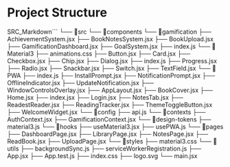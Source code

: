 # Project Structure

SRC_Markdown```
└── 📁src
    └── 📁components
        └── 📁gamification
            ├── AchievementSystem.jsx
            ├── BookNotesSystem.jsx
            ├── BookUpload.jsx
            ├── GamificationDashboard.jsx
            ├── GoalSystem.jsx
            ├── index.js
        └── 📁Material3
            ├── animations.css
            ├── Button.jsx
            ├── Card.jsx
            ├── Checkbox.jsx
            ├── Chip.jsx
            ├── Dialog.jsx
            ├── index.js
            ├── Progress.jsx
            ├── Radio.jsx
            ├── Snackbar.jsx
            ├── Switch.jsx
            ├── TextField.jsx
        └── 📁PWA
            ├── index.js
            ├── InstallPrompt.jsx
            ├── NotificationPrompt.jsx
            ├── OfflineIndicator.jsx
            ├── UpdateNotification.jsx
            ├── WindowControlsOverlay.jsx
        ├── AppLayout.jsx
        ├── BookCover.jsx
        ├── Home.jsx
        ├── index.jsx
        ├── Login.jsx
        ├── NotesTab.jsx
        ├── ReadestReader.jsx
        ├── ReadingTracker.jsx
        ├── ThemeToggleButton.jsx
        ├── WelcomeWidget.jsx
    └── 📁config
        ├── api.js
    └── 📁contexts
        ├── AuthContext.jsx
        ├── GamificationContext.jsx
    └── 📁design-tokens
        ├── material3.js
    └── 📁hooks
        ├── useMaterial3.jsx
        ├── usePWA.js
    └── 📁pages
        ├── DashboardPage.jsx
        ├── LibraryPage.jsx
        ├── NotesPage.jsx
        ├── ReadBook.jsx
        ├── UploadPage.jsx
    └── 📁styles
        ├── material3.css
    └── 📁utils
        ├── backgroundSync.js
        ├── serviceWorkerRegistration.js
    ├── App.jsx
    ├── App.test.js
    ├── index.css
    ├── logo.svg
    └── main.jsx
